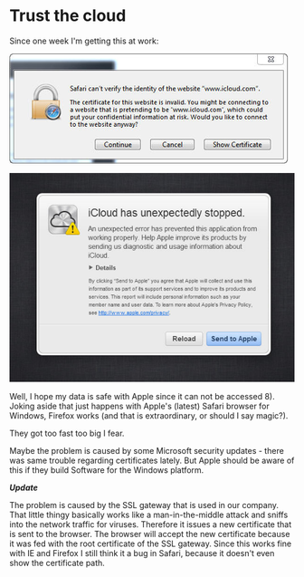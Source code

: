# Trust the cloud #

Since one week I'm getting this at work:

![](./gfx/15.jpg)

![](./gfx/14.jpg)

Well, I hope my data is safe with Apple since it can not be accessed 8). Joking aside that just happens with Apple's (latest) Safari browser for Windows, Firefox works (and that is extraordinary, or should I say magic?).

They got too fast too big I fear.

Maybe the problem is caused by some Microsoft security updates - there was same trouble regarding certificates lately. But Apple should be aware of this if they build Software for the Windows platform.

***Update***

The problem is caused by the SSL gateway that is used in our company. That little thingy basically works like a man-in-the-middle attack and sniffs into the network traffic for viruses. Therefore it issues a new certificate that is sent to the browser. The browser will accept the new certificate because it was fed with the root certificate of the SSL gateway. Since this works fine with IE and Firefox I still think it a bug in Safari, because it doesn't even show the certificate path.